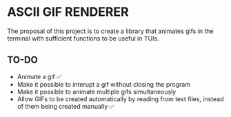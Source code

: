 # ASCII GIF RENDERER

The proposal of this project is to create a library that animates gifs in the terminal with sufficient functions to be useful in TUIs.

## TO-DO

- Animate a gif ✅
- Make it possible to interupt a gif without closing the program
- Make it possible to animate multiple gifs simultaneously
- Allow GIFs to be created automatically by reading from text files, instead of them being created manually ✅